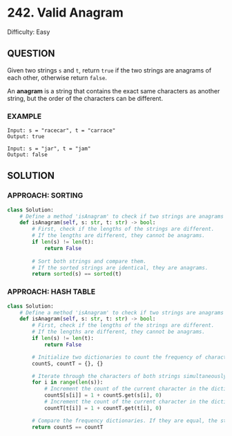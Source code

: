 # 242. Valid Anagram
Difficulty: Easy

## QUESTION

Given two strings `s` and `t`, return `true` if the two strings are anagrams of each other, otherwise return `false`.

An **anagram** is a string that contains the exact same characters as another string, but the order of the characters can be different.

### EXAMPLE

```
Input: s = "racecar", t = "carrace"
Output: true
```

```
Input: s = "jar", t = "jam"
Output: false
```

## SOLUTION


### APPROACH: SORTING

```python
class Solution:
    # Define a method 'isAnagram' to check if two strings are anagrams of each other.
    def isAnagram(self, s: str, t: str) -> bool:
        # First, check if the lengths of the strings are different.
        # If the lengths are different, they cannot be anagrams.
        if len(s) != len(t):
            return False
            
        # Sort both strings and compare them.
        # If the sorted strings are identical, they are anagrams.
        return sorted(s) == sorted(t)
```

### APPROACH: HASH TABLE

```python
class Solution:
    # Define a method 'isAnagram' to check if two strings are anagrams of each other.
    def isAnagram(self, s: str, t: str) -> bool:
        # First, check if the lengths of the strings are different.
        # If the lengths are different, they cannot be anagrams.
        if len(s) != len(t):
            return False

        # Initialize two dictionaries to count the frequency of characters in both strings.
        countS, countT = {}, {}

        # Iterate through the characters of both strings simultaneously.
        for i in range(len(s)):
            # Increment the count of the current character in the dictionary for 's'.
            countS[s[i]] = 1 + countS.get(s[i], 0)
            # Increment the count of the current character in the dictionary for 't'.
            countT[t[i]] = 1 + countT.get(t[i], 0)

        # Compare the frequency dictionaries. If they are equal, the strings are anagrams.
        return countS == countT
```


